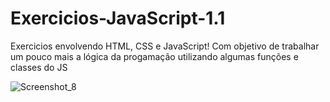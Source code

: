 # Exercicios-JavaScript-1.1
Exercicios envolvendo HTML, CSS e JavaScript! Com objetivo de trabalhar um pouco mais a lógica da progamação utilizando algumas funções e classes do JS


![Screenshot_8](https://github.com/renanbreier/Exercicios-JavaScript-1.1/assets/97745189/7769e9ca-1449-4521-91c4-e151ca8c02c7)
